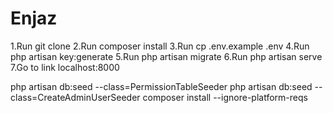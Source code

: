 # Enjaz
1.Run git clone <my-cool-project>
2.Run composer install
3.Run cp .env.example .env
4.Run php artisan key:generate
5.Run php artisan migrate
6.Run php artisan serve
7.Go to link localhost:8000

php artisan db:seed --class=PermissionTableSeeder
 php artisan db:seed --class=CreateAdminUserSeeder
composer install --ignore-platform-reqs
